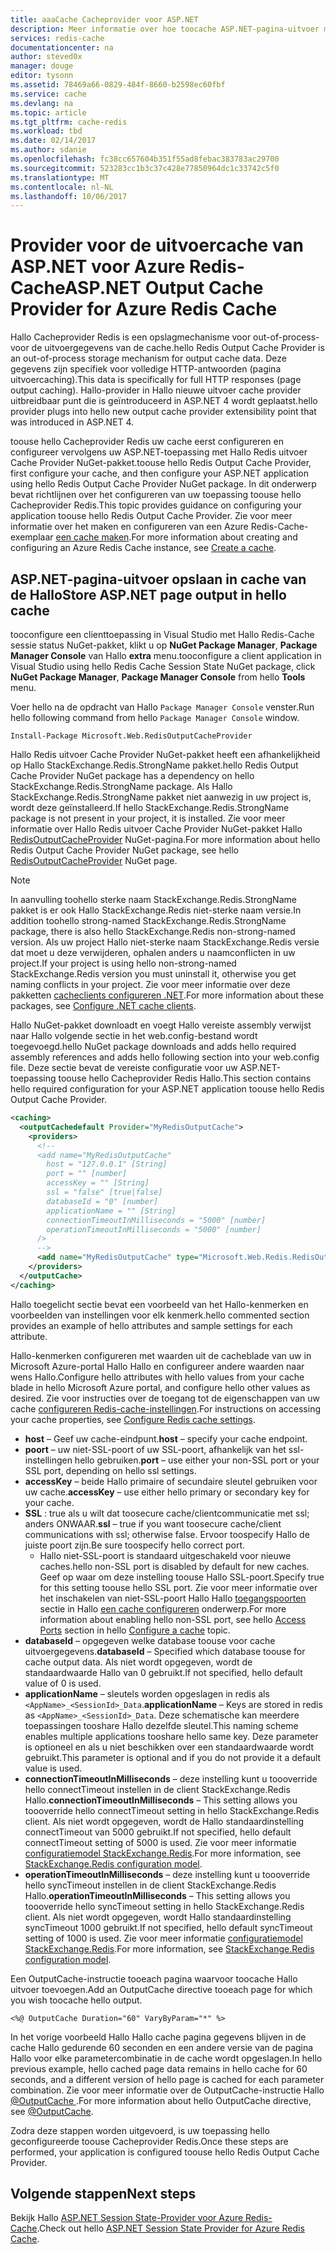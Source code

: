 ```yaml
---
title: aaaCache Cacheprovider voor ASP.NET
description: Meer informatie over hoe toocache ASP.NET-pagina-uitvoer met behulp van Azure Redis-Cache
services: redis-cache
documentationcenter: na
author: steved0x
manager: douge
editor: tysonn
ms.assetid: 78469a66-0829-484f-8660-b2598ec60fbf
ms.service: cache
ms.devlang: na
ms.topic: article
ms.tgt_pltfrm: cache-redis
ms.workload: tbd
ms.date: 02/14/2017
ms.author: sdanie
ms.openlocfilehash: fc38cc657604b351f55ad8febac383783ac29700
ms.sourcegitcommit: 523283cc1b3c37c428e77850964dc1c33742c5f0
ms.translationtype: MT
ms.contentlocale: nl-NL
ms.lasthandoff: 10/06/2017
---
```

# <a name="aspnet-output-cache-provider-for-azure-redis-cache"></a><span data-ttu-id="b0e8f-103">Provider voor de uitvoercache van ASP.NET voor Azure Redis-Cache</span><span class="sxs-lookup"><span data-stu-id="b0e8f-103">ASP.NET Output Cache Provider for Azure Redis Cache</span></span>
<span data-ttu-id="b0e8f-104">Hallo Cacheprovider Redis is een opslagmechanisme voor out-of-process-voor de uitvoergegevens van de cache.</span><span class="sxs-lookup"><span data-stu-id="b0e8f-104">hello Redis Output Cache Provider is an out-of-process storage mechanism for output cache data.</span></span> <span data-ttu-id="b0e8f-105">Deze gegevens zijn specifiek voor volledige HTTP-antwoorden (pagina uitvoercaching).</span><span class="sxs-lookup"><span data-stu-id="b0e8f-105">This data is specifically for full HTTP responses (page output caching).</span></span> <span data-ttu-id="b0e8f-106">Hallo-provider in Hallo nieuwe uitvoer cache provider uitbreidbaar punt die is geïntroduceerd in ASP.NET 4 wordt geplaatst.</span><span class="sxs-lookup"><span data-stu-id="b0e8f-106">hello provider plugs into hello new output cache provider extensibility point that was introduced in ASP.NET 4.</span></span>

<span data-ttu-id="b0e8f-107">toouse hello Cacheprovider Redis uw cache eerst configureren en configureer vervolgens uw ASP.NET-toepassing met Hallo Redis uitvoer Cache Provider NuGet-pakket.</span><span class="sxs-lookup"><span data-stu-id="b0e8f-107">toouse hello Redis Output Cache Provider, first configure your cache, and then configure your ASP.NET application using hello Redis Output Cache Provider NuGet package.</span></span> <span data-ttu-id="b0e8f-108">In dit onderwerp bevat richtlijnen over het configureren van uw toepassing toouse hello Cacheprovider Redis.</span><span class="sxs-lookup"><span data-stu-id="b0e8f-108">This topic provides guidance on configuring your application toouse hello Redis Output Cache Provider.</span></span> <span data-ttu-id="b0e8f-109">Zie voor meer informatie over het maken en configureren van een Azure Redis-Cache-exemplaar [een cache maken](cache-dotnet-how-to-use-azure-redis-cache.md#create-a-cache).</span><span class="sxs-lookup"><span data-stu-id="b0e8f-109">For more information about creating and configuring an Azure Redis Cache instance, see [Create a cache](cache-dotnet-how-to-use-azure-redis-cache.md#create-a-cache).</span></span>

## <a name="store-aspnet-page-output-in-hello-cache"></a><span data-ttu-id="b0e8f-110">ASP.NET-pagina-uitvoer opslaan in cache van de Hallo</span><span class="sxs-lookup"><span data-stu-id="b0e8f-110">Store ASP.NET page output in hello cache</span></span>
<span data-ttu-id="b0e8f-111">tooconfigure een clienttoepassing in Visual Studio met Hallo Redis-Cache sessie status NuGet-pakket, klikt u op **NuGet Package Manager**, **Package Manager Console** van Hallo **extra** menu.</span><span class="sxs-lookup"><span data-stu-id="b0e8f-111">tooconfigure a client application in Visual Studio using hello Redis Cache Session State NuGet package, click **NuGet Package Manager**, **Package Manager Console** from hello **Tools** menu.</span></span>

<span data-ttu-id="b0e8f-112">Voer hello na de opdracht van Hallo `Package Manager Console` venster.</span><span class="sxs-lookup"><span data-stu-id="b0e8f-112">Run hello following command from hello `Package Manager Console` window.</span></span>
    
```
Install-Package Microsoft.Web.RedisOutputCacheProvider
```

<span data-ttu-id="b0e8f-113">Hallo Redis uitvoer Cache Provider NuGet-pakket heeft een afhankelijkheid op Hallo StackExchange.Redis.StrongName pakket.</span><span class="sxs-lookup"><span data-stu-id="b0e8f-113">hello Redis Output Cache Provider NuGet package has a dependency on hello StackExchange.Redis.StrongName package.</span></span> <span data-ttu-id="b0e8f-114">Als Hallo StackExchange.Redis.StrongName pakket niet aanwezig in uw project is, wordt deze geïnstalleerd.</span><span class="sxs-lookup"><span data-stu-id="b0e8f-114">If hello StackExchange.Redis.StrongName package is not present in your project, it is installed.</span></span> <span data-ttu-id="b0e8f-115">Zie voor meer informatie over Hallo Redis uitvoer Cache Provider NuGet-pakket Hallo [RedisOutputCacheProvider](https://www.nuget.org/packages/Microsoft.Web.RedisOutputCacheProvider/) NuGet-pagina.</span><span class="sxs-lookup"><span data-stu-id="b0e8f-115">For more information about hello Redis Output Cache Provider NuGet package, see hello [RedisOutputCacheProvider](https://www.nuget.org/packages/Microsoft.Web.RedisOutputCacheProvider/) NuGet page.</span></span>

>[!NOTE]
><span data-ttu-id="b0e8f-116">In aanvulling toohello sterke naam StackExchange.Redis.StrongName pakket is er ook Hallo StackExchange.Redis niet-sterke naam versie.</span><span class="sxs-lookup"><span data-stu-id="b0e8f-116">In addition toohello strong-named StackExchange.Redis.StrongName package, there is also hello StackExchange.Redis non-strong-named version.</span></span> <span data-ttu-id="b0e8f-117">Als uw project Hallo niet-sterke naam StackExchange.Redis versie dat moet u deze verwijderen, ophalen anders u naamconflicten in uw project.</span><span class="sxs-lookup"><span data-stu-id="b0e8f-117">If your project is using hello non-strong-named StackExchange.Redis version you must uninstall it, otherwise you get naming conflicts in your project.</span></span> <span data-ttu-id="b0e8f-118">Zie voor meer informatie over deze pakketten [cacheclients configureren .NET](cache-dotnet-how-to-use-azure-redis-cache.md#configure-the-cache-clients).</span><span class="sxs-lookup"><span data-stu-id="b0e8f-118">For more information about these packages, see [Configure .NET cache clients](cache-dotnet-how-to-use-azure-redis-cache.md#configure-the-cache-clients).</span></span>
>
>

<span data-ttu-id="b0e8f-119">Hallo NuGet-pakket downloadt en voegt Hallo vereiste assembly verwijst naar Hallo volgende sectie in het web.config-bestand wordt toegevoegd.</span><span class="sxs-lookup"><span data-stu-id="b0e8f-119">hello NuGet package downloads and adds hello required assembly references and adds hello following section into your web.config file.</span></span> <span data-ttu-id="b0e8f-120">Deze sectie bevat de vereiste configuratie voor uw ASP.NET-toepassing toouse hello Cacheprovider Redis Hallo.</span><span class="sxs-lookup"><span data-stu-id="b0e8f-120">This section contains hello required configuration for your ASP.NET application toouse hello Redis Output Cache Provider.</span></span>

```xml
<caching>
  <outputCachedefault Provider="MyRedisOutputCache">
    <providers>
      <!--
      <add name="MyRedisOutputCache"
        host = "127.0.0.1" [String]
        port = "" [number]
        accessKey = "" [String]
        ssl = "false" [true|false]
        databaseId = "0" [number]
        applicationName = "" [String]
        connectionTimeoutInMilliseconds = "5000" [number]
        operationTimeoutInMilliseconds = "5000" [number]
      />
      -->
      <add name="MyRedisOutputCache" type="Microsoft.Web.Redis.RedisOutputCacheProvider" host="127.0.0.1" accessKey="" ssl="false"/>
    </providers>
  </outputCache>
</caching>
```

<span data-ttu-id="b0e8f-121">Hallo toegelicht sectie bevat een voorbeeld van het Hallo-kenmerken en voorbeelden van instellingen voor elk kenmerk.</span><span class="sxs-lookup"><span data-stu-id="b0e8f-121">hello commented section provides an example of hello attributes and sample settings for each attribute.</span></span>

<span data-ttu-id="b0e8f-122">Hallo-kenmerken configureren met waarden uit de cacheblade van uw in Microsoft Azure-portal Hallo Hallo en configureer andere waarden naar wens Hallo.</span><span class="sxs-lookup"><span data-stu-id="b0e8f-122">Configure hello attributes with hello values from your cache blade in hello Microsoft Azure portal, and configure hello other values as desired.</span></span> <span data-ttu-id="b0e8f-123">Zie voor instructies over de toegang tot de eigenschappen van uw cache [configureren Redis-cache-instellingen](cache-configure.md#configure-redis-cache-settings).</span><span class="sxs-lookup"><span data-stu-id="b0e8f-123">For instructions on accessing your cache properties, see [Configure Redis cache settings](cache-configure.md#configure-redis-cache-settings).</span></span>

* <span data-ttu-id="b0e8f-124">**host** – Geef uw cache-eindpunt.</span><span class="sxs-lookup"><span data-stu-id="b0e8f-124">**host** – specify your cache endpoint.</span></span>
* <span data-ttu-id="b0e8f-125">**poort** – uw niet-SSL-poort of uw SSL-poort, afhankelijk van het ssl-instellingen hello gebruiken.</span><span class="sxs-lookup"><span data-stu-id="b0e8f-125">**port** – use either your non-SSL port or your SSL port, depending on hello ssl settings.</span></span>
* <span data-ttu-id="b0e8f-126">**accessKey** – beide Hallo primaire of secundaire sleutel gebruiken voor uw cache.</span><span class="sxs-lookup"><span data-stu-id="b0e8f-126">**accessKey** – use either hello primary or secondary key for your cache.</span></span>
* <span data-ttu-id="b0e8f-127">**SSL** : true als u wilt dat toosecure cache/clientcommunicatie met ssl; anders ONWAAR.</span><span class="sxs-lookup"><span data-stu-id="b0e8f-127">**ssl** – true if you want toosecure cache/client communications with ssl; otherwise false.</span></span> <span data-ttu-id="b0e8f-128">Ervoor toospecify Hallo de juiste poort zijn.</span><span class="sxs-lookup"><span data-stu-id="b0e8f-128">Be sure toospecify hello correct port.</span></span>
  * <span data-ttu-id="b0e8f-129">Hallo niet-SSL-poort is standaard uitgeschakeld voor nieuwe caches.</span><span class="sxs-lookup"><span data-stu-id="b0e8f-129">hello non-SSL port is disabled by default for new caches.</span></span> <span data-ttu-id="b0e8f-130">Geef op waar om deze instelling toouse Hallo SSL-poort.</span><span class="sxs-lookup"><span data-stu-id="b0e8f-130">Specify true for this setting toouse hello SSL port.</span></span> <span data-ttu-id="b0e8f-131">Zie voor meer informatie over het inschakelen van niet-SSL-poort Hallo Hallo [toegangspoorten](cache-configure.md#access-ports) sectie in Hallo [een cache configureren](cache-configure.md) onderwerp.</span><span class="sxs-lookup"><span data-stu-id="b0e8f-131">For more information about enabling hello non-SSL port, see hello [Access Ports](cache-configure.md#access-ports) section in hello [Configure a cache](cache-configure.md) topic.</span></span>
* <span data-ttu-id="b0e8f-132">**databaseId** – opgegeven welke database toouse voor cache uitvoergegevens.</span><span class="sxs-lookup"><span data-stu-id="b0e8f-132">**databaseId** – Specified which database toouse for cache output data.</span></span> <span data-ttu-id="b0e8f-133">Als niet wordt opgegeven, wordt de standaardwaarde Hallo van 0 gebruikt.</span><span class="sxs-lookup"><span data-stu-id="b0e8f-133">If not specified, hello default value of 0 is used.</span></span>
* <span data-ttu-id="b0e8f-134">**applicationName** – sleutels worden opgeslagen in redis als `<AppName>_<SessionId>_Data`.</span><span class="sxs-lookup"><span data-stu-id="b0e8f-134">**applicationName** – Keys are stored in redis as `<AppName>_<SessionId>_Data`.</span></span> <span data-ttu-id="b0e8f-135">Deze schematische kan meerdere toepassingen tooshare Hallo dezelfde sleutel.</span><span class="sxs-lookup"><span data-stu-id="b0e8f-135">This naming scheme enables multiple applications tooshare hello same key.</span></span> <span data-ttu-id="b0e8f-136">Deze parameter is optioneel en als u niet beschikken over een standaardwaarde wordt gebruikt.</span><span class="sxs-lookup"><span data-stu-id="b0e8f-136">This parameter is optional and if you do not provide it a default value is used.</span></span>
* <span data-ttu-id="b0e8f-137">**connectionTimeoutInMilliseconds** – deze instelling kunt u toooverride hello connectTimeout instellen in de client StackExchange.Redis Hallo.</span><span class="sxs-lookup"><span data-stu-id="b0e8f-137">**connectionTimeoutInMilliseconds** – This setting allows you toooverride hello connectTimeout setting in hello StackExchange.Redis client.</span></span> <span data-ttu-id="b0e8f-138">Als niet wordt opgegeven, wordt de Hallo standaardinstelling connectTimeout van 5000 gebruikt.</span><span class="sxs-lookup"><span data-stu-id="b0e8f-138">If not specified, hello default connectTimeout setting of 5000 is used.</span></span> <span data-ttu-id="b0e8f-139">Zie voor meer informatie [configuratiemodel StackExchange.Redis](http://go.microsoft.com/fwlink/?LinkId=398705).</span><span class="sxs-lookup"><span data-stu-id="b0e8f-139">For more information, see [StackExchange.Redis configuration model](http://go.microsoft.com/fwlink/?LinkId=398705).</span></span>
* <span data-ttu-id="b0e8f-140">**operationTimeoutInMilliseconds** – deze instelling kunt u toooverride hello syncTimeout instellen in de client StackExchange.Redis Hallo.</span><span class="sxs-lookup"><span data-stu-id="b0e8f-140">**operationTimeoutInMilliseconds** – This setting allows you toooverride hello syncTimeout setting in hello StackExchange.Redis client.</span></span> <span data-ttu-id="b0e8f-141">Als niet wordt opgegeven, wordt Hallo standaardinstelling syncTimeout 1000 gebruikt.</span><span class="sxs-lookup"><span data-stu-id="b0e8f-141">If not specified, hello default syncTimeout setting of 1000 is used.</span></span> <span data-ttu-id="b0e8f-142">Zie voor meer informatie [configuratiemodel StackExchange.Redis](http://go.microsoft.com/fwlink/?LinkId=398705).</span><span class="sxs-lookup"><span data-stu-id="b0e8f-142">For more information, see [StackExchange.Redis configuration model](http://go.microsoft.com/fwlink/?LinkId=398705).</span></span>

<span data-ttu-id="b0e8f-143">Een OutputCache-instructie tooeach pagina waarvoor toocache Hallo uitvoer toevoegen.</span><span class="sxs-lookup"><span data-stu-id="b0e8f-143">Add an OutputCache directive tooeach page for which you wish toocache hello output.</span></span>

```
<%@ OutputCache Duration="60" VaryByParam="*" %>
```

<span data-ttu-id="b0e8f-144">In het vorige voorbeeld Hallo Hallo cache pagina gegevens blijven in de cache Hallo gedurende 60 seconden en een andere versie van de pagina Hallo voor elke parametercombinatie in de cache wordt opgeslagen.</span><span class="sxs-lookup"><span data-stu-id="b0e8f-144">In hello previous example, hello cached page data remains in hello cache for 60 seconds, and a different version of hello page is cached for each parameter combination.</span></span> <span data-ttu-id="b0e8f-145">Zie voor meer informatie over de OutputCache-instructie Hallo [ @OutputCache ](http://go.microsoft.com/fwlink/?linkid=320837).</span><span class="sxs-lookup"><span data-stu-id="b0e8f-145">For more information about hello OutputCache directive, see [@OutputCache](http://go.microsoft.com/fwlink/?linkid=320837).</span></span>

<span data-ttu-id="b0e8f-146">Zodra deze stappen worden uitgevoerd, is uw toepassing hello geconfigureerde toouse Cacheprovider Redis.</span><span class="sxs-lookup"><span data-stu-id="b0e8f-146">Once these steps are performed, your application is configured toouse hello Redis Output Cache Provider.</span></span>

## <a name="next-steps"></a><span data-ttu-id="b0e8f-147">Volgende stappen</span><span class="sxs-lookup"><span data-stu-id="b0e8f-147">Next steps</span></span>
<span data-ttu-id="b0e8f-148">Bekijk Hallo [ASP.NET Session State-Provider voor Azure Redis-Cache](cache-aspnet-session-state-provider.md).</span><span class="sxs-lookup"><span data-stu-id="b0e8f-148">Check out hello [ASP.NET Session State Provider for Azure Redis Cache](cache-aspnet-session-state-provider.md).</span></span>

